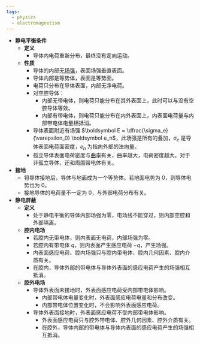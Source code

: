 ```yaml
---
tags:
  - physics
  - electromagnetism
---
```

- **静电平衡条件**
    - **定义**
        - 导体内电荷重新分布，最终没有定向运动。
    - **性质**
        - 导体的内部无[场强](/notes/docs/physics/electromagnetism/electrostatic-field#dkqgis)，表面场强垂直表面。
        - 导体内部是等势体，表面是等势面。
        - 电荷只分布在导体表面，内部无净电荷。
        - 对空腔导体：
            - 内部无带电体，则电荷只能分布在其外表面上，此时可以与没有空腔导体等效。
            - 内部有带电体，则电荷只能分布在内外表面上，内表面电荷量与内部带电体电量相抵消。
        - 导体表面附近有场强 $\boldsymbol E = \dfrac{\sigma_e}{\varepsilon_0} \boldsymbol e_n$，此场强是所有的叠加，$\sigma_e$ 是导体表面电荷面密度，$e_n$ 为指向外部的法向量。
        - 孤立导体表面电荷密度与[曲率](/notes/docs/mathematics/calculus/curvature)有关，曲率越大，电荷密度越大。对于非孤立导体，还和周围带电体有关。
- **接地**
    - 将导体接地后，导体与地面成为一个等势体。若地面电势为 $0$，则导体电势也为 $0$。
    - 接地导体的电荷量不一定为 $0$，与外部电荷分布有关。
- **静电屏蔽**
    - **定义**
        - 处于静电平衡的导体内部场强为零，电场线不能穿过，则内部空腔和外部隔离。
    - **腔内电场**
        - 若腔内无带电体，则内表面无电荷，内部场强为零。
        - 若腔内有带电体 $q$，则内表面产生感应电荷 $-q$，产生场强。
        - 内表面感应电荷、腔内场强只与腔内带电体、腔内几何因素、腔内介质有关。
        - 在腔内，导体外部的带电体与导体外表面的感应电荷产生的场强相互抵消。
    - **腔外电场**
        - 导体外表面未接地时，外表面感应电荷受内部带电体影响。
            - 内部带电体电量变化时，外表面感应电荷电量和分布改变。
            - 内部带电体位置变化时，不会影响外表面感应电荷。
        - 导体外表面接地时，外表面感应电荷不受内部带电体影响。
            - 外表面感应电荷只与腔外带电体、腔外几何因素、腔外介质有关。
            - 在腔外，导体内部的带电体与导体内表面的感应电荷产生的场强相互抵消。
